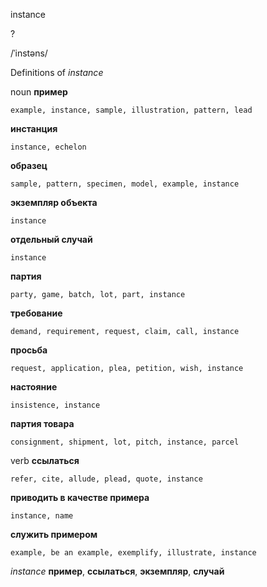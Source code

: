 instance

?

/ˈinstəns/

Definitions of _instance_

noun
**пример**

    example, instance, sample, illustration, pattern, lead
**инстанция**

    instance, echelon
**образец**

    sample, pattern, specimen, model, example, instance
**экземпляр объекта**

    instance
**отдельный случай**

    instance
**партия**

    party, game, batch, lot, part, instance
**требование**

    demand, requirement, request, claim, call, instance
**просьба**

    request, application, plea, petition, wish, instance
**настояние**

    insistence, instance
**партия товара**

    consignment, shipment, lot, pitch, instance, parcel

verb
**ссылаться**

    refer, cite, allude, plead, quote, instance
**приводить в качестве примера**

    instance, name
**служить примером**

    example, be an example, exemplify, illustrate, instance

_instance_
**пример**, **ссылаться**, **экземпляр**, **случай**